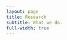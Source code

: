 ```yaml
---
layout: page
title: Research
subtitle: What we do.
full-width: true
---
```


<object data="/assets/Research_07062023.pdf" type="application/pdf" width="100%" height="1000px" data="/assets/Research_07062023.pdf#zoom=85&scrollbar=0&toolbar=0&navpanes=0" id="pdf_content" style="pointer-events: none;">
    <embed src="/assets/Research_07062023.pdf#zoom=85&scrollbar=0&toolbar=0&navpanes=0">
    </embed>
</object>


